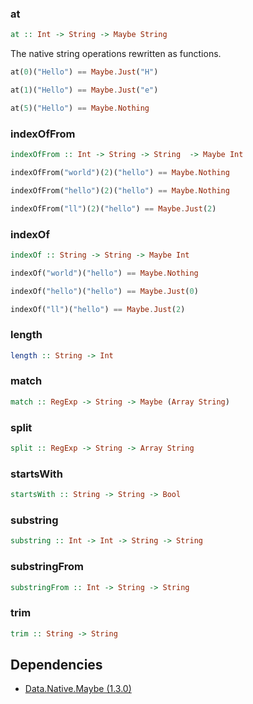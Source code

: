 

### at

```haskell
at :: Int -> String -> Maybe String
```

The native string operations rewritten as functions.

```haskell
at(0)("Hello") == Maybe.Just("H")
```
```haskell
at(1)("Hello") == Maybe.Just("e")
```
```haskell
at(5)("Hello") == Maybe.Nothing
```


### indexOfFrom

```haskell
indexOfFrom :: Int -> String -> String  -> Maybe Int
```


```haskell
indexOfFrom("world")(2)("hello") == Maybe.Nothing
```
```haskell
indexOfFrom("hello")(2)("hello") == Maybe.Nothing
```
```haskell
indexOfFrom("ll")(2)("hello") == Maybe.Just(2)
```


### indexOf

```haskell
indexOf :: String -> String -> Maybe Int
```


```haskell
indexOf("world")("hello") == Maybe.Nothing
```
```haskell
indexOf("hello")("hello") == Maybe.Just(0)
```
```haskell
indexOf("ll")("hello") == Maybe.Just(2)
```


### length

```haskell
length :: String -> Int
```




### match

```haskell
match :: RegExp -> String -> Maybe (Array String)
```




### split

```haskell
split :: RegExp -> String -> Array String
```




### startsWith

```haskell
startsWith :: String -> String -> Bool
```




### substring

```haskell
substring :: Int -> Int -> String -> String
```




### substringFrom

```haskell
substringFrom :: Int -> String -> String
```




### trim

```haskell
trim :: String -> String
```





## Dependencies

* [Data.Native.Maybe (1.3.0)](https://github.com/graeme-lockley/mn-Data.Native.Maybe)